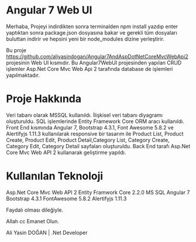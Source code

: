 # Angular 7 Web UI
Merhaba, Projeyi indirdikten sonra terminalden npm install yazdıp enter yaptıktan sonra
package.json dosyasına bakar ve gerekli tüm dosyaları buluttan indirir ve hepsini yeni bir node_modules dizine yerleştirir.

Bu proje https://github.com/aliyasindogan/Angular7AndAspDotNetCoreMvcWebApi2 projesinin Web UI kısmıdır. Bu Angular7WebUI projesinden yapılan CRUD işlemler Asp.Net Core Mvc Web Api 2 tarafında database de işlemleri yapılmaktadır.

# Proje Hakkında
Veri tabanı olarak MSSQL kullanıldı.
İlişkisel veri tabanı diyagramı oluşturuldu.
SQL işlemlerinde Entity Framework Core ORM aracı kullanıldı.
Front End kısmında Angular 7, Bootstrap 4.3.1, Font Awesome 5.8.2 ve Alertifyjs 1.11.3 kullanılarak responsive bir tasarım ile Product List, Product Create, Product Edit, Product Detail,Category List, Category Create, Category Edit, Category Detail sayfaları oluşturuldu.
Back End tarafı Asp.Net Core Mvc Web API 2 kullanarak geliştirme yapıldı.

# Kullanılan Teknoloji
Asp.Net Core Mvc Web API 2
Entity Framwork Core 2.2.0
MS SQL
Angular 7
Bootstrap 4.3.1
FontAwesome 5.8.2
Alertifyjs 1.11.3

Faydalı olması dileğiyle.

Allah cc Emanet Olun.

Ali Yasin DOĞAN | .Net Developer
